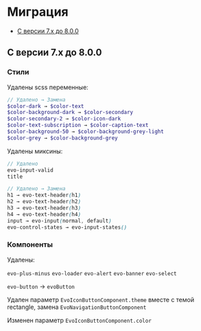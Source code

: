 # Миграция

- [С версии 7.x до 8.0.0](#from-7x-to-800)

## <a name="from-7x-to-800"></a> С версии 7.x до 8.0.0

### Стили

Удалены scss переменные:

```scss
// Удалено → Замена
$color-dark → $color-text
$color-background-dark → $color-secondary
$color-secondary-2 → $color-icon-dark
$color-text-subscription → $color-caption-text
$color-background-50 → $color-background-grey-light
$color-grey → $color-background-grey
```

Удалены миксины:

```scss
// Удалено
evo-input-valid
title

// Удалено → Замена
h1 → evo-text-header(h1)
h2 → evo-text-header(h2)
h3 → evo-text-header(h3)
h4 → evo-text-header(h4)
input → evo-input(normal, default)
evo-control-states → evo-input-states()
```

### Компоненты

Удалены:

`evo-plus-minus`
`evo-loader`
`evo-alert`
`evo-banner`
`evo-select`

`evo-button` → `evoButton`

Удален параметр `EvoIconButtonComponent.theme` вместе с темой rectangle, замена `EvoNavigationButtonComponent`

Изменен параметр `EvoIconButtonComponent.color`
